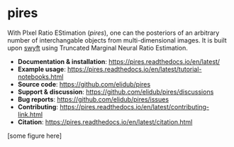 # pires

With PIxel Ratio EStimation (_pires_), one can the posteriors of an arbitrary number of interchangable objects from multi-dimensional images. It is built upon [swyft](https://github.com/undark-lab/swyft) using Truncated Marginal Neural Ratio Estimation.

* **Documentation & installation**: https://pires.readthedocs.io/en/latest/
* **Example usage**: https://pires.readthedocs.io/en/latest/tutorial-notebooks.html
* **Source code**: https://github.com/elidub/pires
* **Support & discussion**: https://github.com/elidub/pires/discussions
* **Bug reports**: https://github.com/elidub/pires/issues
* **Contributing**: https://pires.readthedocs.io/en/latest/contributing-link.html
* **Citation**: https://pires.readthedocs.io/en/latest/citation.html

[some figure here]
